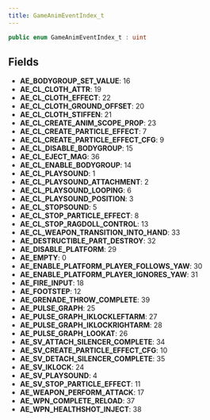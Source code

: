 ```yaml
---
title: GameAnimEventIndex_t
---
```


```csharp
public enum GameAnimEventIndex_t : uint
```

## Fields

- **AE_BODYGROUP_SET_VALUE**: 16
- **AE_CL_CLOTH_ATTR**: 19
- **AE_CL_CLOTH_EFFECT**: 22
- **AE_CL_CLOTH_GROUND_OFFSET**: 20
- **AE_CL_CLOTH_STIFFEN**: 21
- **AE_CL_CREATE_ANIM_SCOPE_PROP**: 23
- **AE_CL_CREATE_PARTICLE_EFFECT**: 7
- **AE_CL_CREATE_PARTICLE_EFFECT_CFG**: 9
- **AE_CL_DISABLE_BODYGROUP**: 15
- **AE_CL_EJECT_MAG**: 36
- **AE_CL_ENABLE_BODYGROUP**: 14
- **AE_CL_PLAYSOUND**: 1
- **AE_CL_PLAYSOUND_ATTACHMENT**: 2
- **AE_CL_PLAYSOUND_LOOPING**: 6
- **AE_CL_PLAYSOUND_POSITION**: 3
- **AE_CL_STOPSOUND**: 5
- **AE_CL_STOP_PARTICLE_EFFECT**: 8
- **AE_CL_STOP_RAGDOLL_CONTROL**: 13
- **AE_CL_WEAPON_TRANSITION_INTO_HAND**: 33
- **AE_DESTRUCTIBLE_PART_DESTROY**: 32
- **AE_DISABLE_PLATFORM**: 29
- **AE_EMPTY**: 0
- **AE_ENABLE_PLATFORM_PLAYER_FOLLOWS_YAW**: 30
- **AE_ENABLE_PLATFORM_PLAYER_IGNORES_YAW**: 31
- **AE_FIRE_INPUT**: 18
- **AE_FOOTSTEP**: 12
- **AE_GRENADE_THROW_COMPLETE**: 39
- **AE_PULSE_GRAPH**: 25
- **AE_PULSE_GRAPH_IKLOCKLEFTARM**: 27
- **AE_PULSE_GRAPH_IKLOCKRIGHTARM**: 28
- **AE_PULSE_GRAPH_LOOKAT**: 26
- **AE_SV_ATTACH_SILENCER_COMPLETE**: 34
- **AE_SV_CREATE_PARTICLE_EFFECT_CFG**: 10
- **AE_SV_DETACH_SILENCER_COMPLETE**: 35
- **AE_SV_IKLOCK**: 24
- **AE_SV_PLAYSOUND**: 4
- **AE_SV_STOP_PARTICLE_EFFECT**: 11
- **AE_WEAPON_PERFORM_ATTACK**: 17
- **AE_WPN_COMPLETE_RELOAD**: 37
- **AE_WPN_HEALTHSHOT_INJECT**: 38


